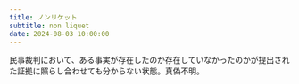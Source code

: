 ```yaml
---
title: ノンリケット
subtitle: non liquet
date: 2024-08-03 10:00:00
---
```


民事裁判において、ある事実が存在したのか存在していなかったのかが提出された証拠に照らし合わせても分からない状態。真偽不明。
